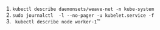 1. `kubectl describe daemonsets/weave-net -n kube-system`
2. `sudo journalctl  -l --no-pager -u kubelet.service -f`
3. ` kubectl describe node worker-1`™